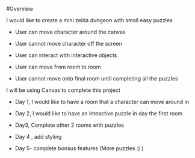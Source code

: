  
 #Overview
 
 I would like to create a mini zelda dungeon with small easy puzzles

- User can move character around the canvas

- User cannot move character off the screen

- User can interact with interactive objects

- User can move from room to room

- User cannot move onto final room until completing all the puzzles


I will be using Canvas to complete this project


- Day 1, I would like to have a room that a character can move around in 

- Day 2, I would like to have an inteactive puzzle in day the first room

- Day3, Complete other 2 rooms with puzzles 

- Day 4 , add styling 

- Day 5- complete bonsus features (More puzzles :) )

